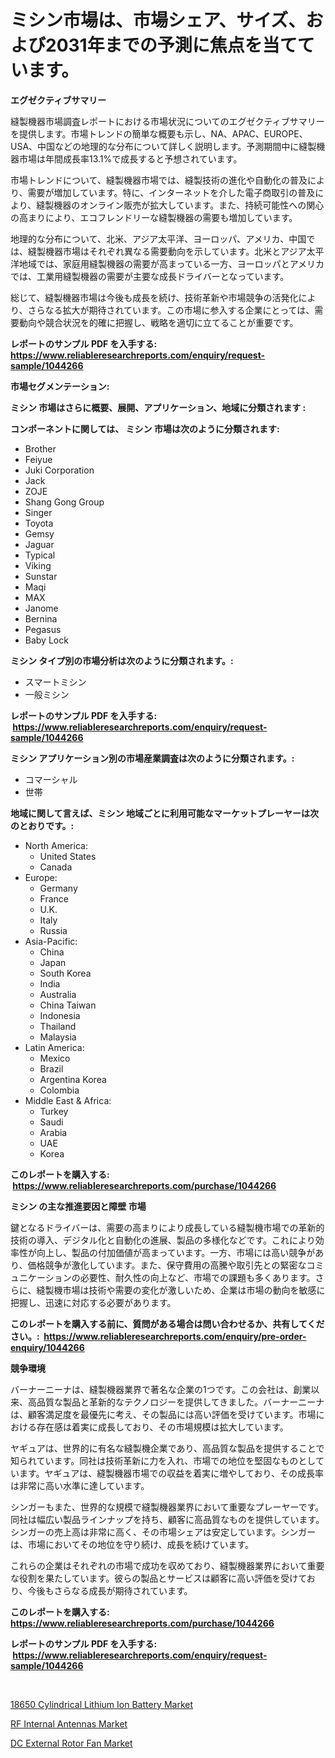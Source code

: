 <p><h1>ミシン市場は、市場シェア、サイズ、および2031年までの予測に焦点を当てています。</h1></p><p><strong>エグゼクティブサマリー</strong></p>
<p><p>縫製機器市場調査レポートにおける市場状況についてのエグゼクティブサマリーを提供します。市場トレンドの簡単な概要も示し、NA、APAC、EUROPE、USA、中国などの地理的な分布について詳しく説明します。予測期間中に縫製機器市場は年間成長率13.1%で成長すると予想されています。</p><p>市場トレンドについて、縫製機器市場では、縫製技術の進化や自動化の普及により、需要が増加しています。特に、インターネットを介した電子商取引の普及により、縫製機器のオンライン販売が拡大しています。また、持続可能性への関心の高まりにより、エコフレンドリーな縫製機器の需要も増加しています。</p><p>地理的な分布について、北米、アジア太平洋、ヨーロッパ、アメリカ、中国では、縫製機器市場はそれぞれ異なる需要動向を示しています。北米とアジア太平洋地域では、家庭用縫製機器の需要が高まっている一方、ヨーロッパとアメリカでは、工業用縫製機器の需要が主要な成長ドライバーとなっています。</p><p>総じて、縫製機器市場は今後も成長を続け、技術革新や市場競争の活発化により、さらなる拡大が期待されています。この市場に参入する企業にとっては、需要動向や競合状況を的確に把握し、戦略を適切に立てることが重要です。</p></p>
<p><strong>レポートのサンプル PDF を入手する: <a href="https://www.reliableresearchreports.com/enquiry/request-sample/1044266">https://www.reliableresearchreports.com/enquiry/request-sample/1044266</a></strong></p>
<p><strong>市場セグメンテーション:</strong></p>
<p><strong> ミシン 市場はさらに概要、展開、アプリケーション、地域に分類されます :</strong></p>
<p><strong>コンポーネントに関しては、 ミシン 市場は次のように分類されます: &nbsp;</strong></p>
<p><ul><li>Brother</li><li>Feiyue</li><li>Juki Corporation</li><li>Jack</li><li>ZOJE</li><li>Shang Gong Group</li><li>Singer</li><li>Toyota</li><li>Gemsy</li><li>Jaguar</li><li>Typical</li><li>Viking</li><li>Sunstar</li><li>Maqi</li><li>MAX</li><li>Janome</li><li>Bernina</li><li>Pegasus</li><li>Baby Lock</li></ul></p>
<p><strong> ミシン タイプ別の市場分析は次のように分類されます。:</strong></p>
<p><ul><li>スマートミシン</li><li>一般ミシン</li></ul></p>
<p><strong>レポートのサンプル PDF を入手する: &nbsp;<a href="https://www.reliableresearchreports.com/enquiry/request-sample/1044266">https://www.reliableresearchreports.com/enquiry/request-sample/1044266</a></strong></p>
<p><strong> ミシン アプリケーション別の市場産業調査は次のように分類されます。:</strong></p>
<p><ul><li>コマーシャル</li><li>世帯</li></ul></p>
<p><strong>地域に関して言えば、ミシン 地域ごとに利用可能なマーケットプレーヤーは次のとおりです。:</strong></p>
<p><ul>
    <li>
        North America:
        <ul>
            <li>United States</li>
            <li>Canada</li>
        </ul>
    </li>
    <li>
        Europe:
        <ul>
            <li>Germany</li>
            <li>France</li>
            <li>U.K.</li>
            <li>Italy</li>
            <li>Russia</li>
        </ul>
    </li>
    <li>
        Asia-Pacific:
        <ul>
            <li>China</li>
            <li>Japan</li>
            <li>South Korea</li>
            <li>India</li>
            <li>Australia</li>
            <li>China Taiwan</li>
            <li>Indonesia</li>
            <li>Thailand</li>
            <li>Malaysia</li>
        </ul>
    </li>
    <li>
        Latin America:
        <ul>
            <li>Mexico</li>
            <li>Brazil</li>
            <li>Argentina Korea</li>
            <li>Colombia</li>
        </ul>
    </li>
    <li>
        Middle East & Africa:
        <ul>
            <li>Turkey</li>
            <li>Saudi</li>
            <li>Arabia</li>
            <li>UAE</li>
            <li>Korea</li>
        </ul>
    </li>
    </ul></p>
<p><strong>このレポートを購入する: &nbsp;<a href="https://www.reliableresearchreports.com/purchase/1044266">https://www.reliableresearchreports.com/purchase/1044266</a></strong></p>
<p><strong>ミシン の主な推進要因と障壁 市場</strong></p>
<p><p>鍵となるドライバーは、需要の高まりにより成長している縫製機市場での革新的技術の導入、デジタル化と自動化の進展、製品の多様化などです。これにより効率性が向上し、製品の付加価値が高まっています。一方、市場には高い競争があり、価格競争が激化しています。また、保守費用の高騰や取引先との緊密なコミュニケーションの必要性、耐久性の向上など、市場での課題も多くあります。さらに、縫製機市場は技術や需要の変化が激しいため、企業は市場の動向を敏感に把握し、迅速に対応する必要があります。</p></p>
<p><strong>このレポートを購入する前に、質問がある場合は問い合わせるか、共有してください。:&nbsp; <a href="https://www.reliableresearchreports.com/enquiry/pre-order-enquiry/1044266">https://www.reliableresearchreports.com/enquiry/pre-order-enquiry/1044266</a></strong></p>
<p><strong>競争環境</strong></p>
<p><p>バーナーニーナは、縫製機器業界で著名な企業の1つです。この会社は、創業以来、高品質な製品と革新的なテクノロジーを提供してきました。バーナーニーナは、顧客満足度を最優先に考え、その製品には高い評価を受けています。市場における存在感は着実に成長しており、その市場規模は拡大しています。</p><p>ヤギュアは、世界的に有名な縫製機企業であり、高品質な製品を提供することで知られています。同社は技術革新に力を入れ、市場での地位を堅固なものとしています。ヤギュアは、縫製機器市場での収益を着実に増やしており、その成長率は非常に高い水準に達しています。</p><p>シンガーもまた、世界的な規模で縫製機器業界において重要なプレーヤーです。同社は幅広い製品ラインナップを持ち、顧客に高品質なものを提供しています。シンガーの売上高は非常に高く、その市場シェアは安定しています。シンガーは、市場においてその地位を守り続け、成長を続けています。</p><p>これらの企業はそれぞれの市場で成功を収めており、縫製機器業界において重要な役割を果たしています。彼らの製品とサービスは顧客に高い評価を受けており、今後もさらなる成長が期待されています。</p></p>
<p><strong>このレポートを購入する: &nbsp; <a href="https://www.reliableresearchreports.com/purchase/1044266">https://www.reliableresearchreports.com/purchase/1044266</a></strong></p>
<p><strong>レポートのサンプル PDF を入手する: &nbsp;<a href="https://www.reliableresearchreports.com/enquiry/request-sample/1044266">https://www.reliableresearchreports.com/enquiry/request-sample/1044266</a></strong><strong></strong></p>
<p>&nbsp;</p>
<p><p><a href="https://view.publitas.com/reportprime-1/global-18650-cylindrical-lithium-ion-battery-market-by-types-applications-and-major-players-with-regional-growth-rate-analysis-and-development-situation-from-2024-to-2031/">18650 Cylindrical Lithium Ion Battery Market</a></p><p><a href="https://view.publitas.com/reportprime-1/rf-internal-antennas-market-a-comprehensive-report-of-its-market-share-growth-trends-2023-2030/">RF Internal Antennas Market</a></p><p><a href="https://view.publitas.com/reportprime-1/dc-external-rotor-fan-market-size-and-growth-market-segmentation-regional-and-country-breakdowns-and-market-trends-for-period-from-2023-2030/">DC External Rotor Fan Market</a></p></p>